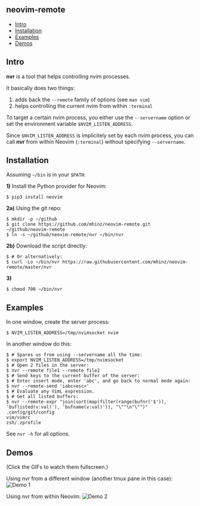 neovim-remote
-------------

- [Intro](#intro)
- [Installation](#installation)
- [Examples](#examples)
- [Demos](#demos)

## Intro

**nvr** is a tool that helps controlling nvim processes.

It basically does two things:

1. adds back the `--remote` family of options (see `man vim`)
1. helps controlling the current nvim from within `:terminal`

To target a certain nvim process, you either use the `--servername` option or
set the environment variable `$NVIM_LISTEN_ADDRESS`.

Since `$NVIM_LISTEN_ADDRESS` is implicitely set by each nvim process, you can
call **nvr** from within Neovim (`:terminal`) without specifying `--servername`.

## Installation

Assuming `~/bin` is in your `$PATH`:

**1)** Install the Python provider for Neovim:
```
$ pip3 install neovim
```

**2a)** Using the git repo:
```
$ mkdir -p ~/github
$ git clone https://github.com/mhinz/neovim-remote.git ~/github/neovim-remote
$ ln -s ~/github/neovim-remote/nvr ~/bin/nvr
```

**2b)** Download the script directly:
```
$ # Or alternatively:
$ curl -Lo ~/bin/nvr https://raw.githubusercontent.com/mhinz/neovim-remote/master/nvr
```

**3)**
```
$ chmod 700 ~/bin/nvr
```

## Examples

In one window, create the server process:
```
$ NVIM_LISTEN_ADDRESS=/tmp/nvimsocket nvim
```
In another window do this:
```shell
$ # Spares us from using --servername all the time:
$ export NVIM_LISTEN_ADDRESS=/tmp/nvimsocket
$ # Open 2 files in the server:
$ nvr --remote file1 --remote file2
$ # Send keys to the current buffer of the server:
$ # Enter insert mode, enter 'abc', and go back to normal mode again:
$ nvr --remote-send 'iabc<esc>'
$ # Evaluate any VimL expression.
$ # Get all listed buffers:
$ nvr --remote-expr "join(sort(map(filter(range(bufnr('$')), 'buflisted(v:val)'), 'bufname(v:val)')), "\""\n"\"")"
.config/git/config
vim/vimrc
zsh/.zprofile
```

See `nvr -h` for all options.

## Demos

(Click the GIFs to watch them fullscreen.)

Using nvr from a different window (another tmux pane in this case):
![Demo 1](https://github.com/mhinz/neovim-remote/raw/master/demos/demo1.gif)

Using nvr from within Neovim:
![Demo 2](https://github.com/mhinz/neovim-remote/raw/master/demos/demo2.gif)
